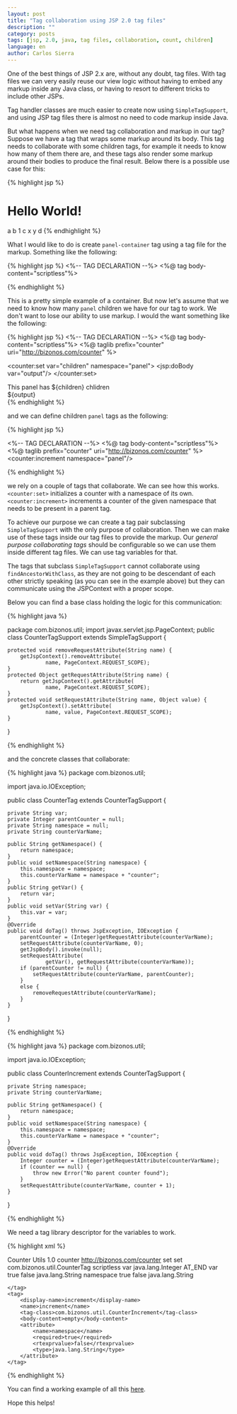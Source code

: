 ```yaml
---
layout: post
title: "Tag collaboration using JSP 2.0 tag files"
description: ""
category: posts
tags: [jsp, 2.0, java, tag files, collaboration, count, children]
language: en
author: Carlos Sierra
---
```


One of the best things of JSP 2.x are, without any doubt, tag files. With tag files we can very easily reuse our view logic without having to embed any markup inside any Java class, or having to resort to different tricks to include other JSPs.

Tag handler classes are much easier to create now using `SimpleTagSupport`, and using JSP tag files there is almost no need to code markup inside Java. 

But what happens when we need tag collaboration and markup in our tag? Suppose we have a tag that wraps some markup around its body. This tag needs to collaborate with some children tags, for example it needs to know how many of them there are, and these tags also render some markup around their bodies to produce the final result. Below there is a possible use case for this:

{% highlight jsp %}
<body>
    <h1>Hello World!</h1>
    <bizonos:panel-container>
        <bizonos:panel>a</bizonos:panel>
        <bizonos:panel>b</bizonos:panel>
        <bizonos:panel>
            <bizonos:panel-container>
                <bizonos:panel>1</bizonos:panel>
            </bizonos:panel-container>
        </bizonos:panel>
        <bizonos:panel>c</bizonos:panel>
        <bizonos:panel>
            <bizonos:panel-container>
                <bizonos:panel>x</bizonos:panel>
                <bizonos:panel>y</bizonos:panel>
            </bizonos:panel-container>
        </bizonos:panel>
        <bizonos:panel>d</bizonos:panel>
    </bizonos:panel-container>
</body>
{% endhighlight %} 

What I would like to do is create `panel-container` tag using a tag file for the markup. Something like the following:

{% highlight jsp %}
<%-- TAG DECLARATION --%>
<%@ tag body-content="scriptless"%>

<div class="panel-container">
    <jsp:doBody var="output"/>
</div>
{% endhighlight %} 

This is a pretty simple example of a container. But now let's assume that we need to know how many `panel` children we have for our tag to work. We don't want to lose our ability to use markup. I would the want something like the following:

{% highlight jsp %}
<%-- TAG DECLARATION --%>
<%@ tag body-content="scriptless"%>
<%@ taglib prefix="counter" uri="http://bizonos.com/counter" %>

<counter:set var="children" namespace="panel">
    <jsp:doBody var="output"/>
</counter:set>

<div class="panel-container">
    <div>This panel has <span>${children}</span> chlidren</div>
    ${output}
</div>
{% endhighlight %} 

and we can define children `panel` tags as the following:

{% highlight jsp %}

<%-- TAG DECLARATION --%>
<%@ tag body-content="scriptless"%>
<%@ taglib prefix="counter" uri="http://bizonos.com/counter" %>
<counter:increment namespace="panel"/>
<div class="panel">
    <jsp:doBody/>
</div>

{% endhighlight %} 

we rely on a couple of tags that collaborate. We can see how this works. `<counter:set>` initializes a counter with a namespace of its own. `<counter:increment>` increments a counter of the given namespace that needs to be present in a parent tag.

To achieve our purpose we can create a tag pair subclassing `SimpleTagSupport` with the only purpose of collaboration. Then we can make use of these tags inside our tag files to provide the markup. Our _general purpose collaborating tags_ should be configurable so we can use them inside different tag files. We can use tag variables for that. 

The tags that subclass `SimpleTagSupport` cannot collaborate using `findAncestorWithClass`, as they are not going to be descendant of each other strictly speaking (as you can see in the example above) but they can communicate using the JSPContext with a proper scope. 

Below you can find a base class holding the logic for this communication:

{% highlight java %}

package com.bizonos.util;
import javax.servlet.jsp.PageContext;
public class CounterTagSupport extends SimpleTagSupport {

    protected void removeRequestAttribute(String name) {
        getJspContext().removeAttribute(
                name, PageContext.REQUEST_SCOPE);
    }
    protected Object getRequestAttribute(String name) {
        return getJspContext().getAttribute(
                name, PageContext.REQUEST_SCOPE);
    }
    protected void setRequestAttribute(String name, Object value) {
        getJspContext().setAttribute(
                name, value, PageContext.REQUEST_SCOPE);
    }
}

{% endhighlight %}

and the concrete classes that collaborate:


{% highlight java %}
package com.bizonos.util;

import java.io.IOException;

public class CounterTag extends CounterTagSupport {
    
    private String var;
    private Integer parentCounter = null;
    private String namespace = null;
    private String counterVarName;
    
    public String getNamespace() {
        return namespace;
    }
    public void setNamespace(String namespace) {
        this.namespace = namespace;
        this.counterVarName = namespace + "counter";
    }
    public String getVar() {
        return var;
    }
    public void setVar(String var) {
        this.var = var;
    }
    @Override
    public void doTag() throws JspException, IOException {
        parentCounter = (Integer)getRequestAttribute(counterVarName);
        setRequestAttribute(counterVarName, 0);
        getJspBody().invoke(null);
        setRequestAttribute(
                getVar(), getRequestAttribute(counterVarName));
        if (parentCounter != null) {
            setRequestAttribute(counterVarName, parentCounter);
        }
        else {
            removeRequestAttribute(counterVarName);
        }
    }
}

{% endhighlight %}

{% highlight java %}
package com.bizonos.util;

import java.io.IOException;

public class CounterIncrement extends CounterTagSupport {
    
    private String namespace;
    private String counterVarName;
    
    public String getNamespace() {
        return namespace;
    }
    public void setNamespace(String namespace) {
        this.namespace = namespace;
        this.counterVarName = namespace + "counter";
    }
    @Override
    public void doTag() throws JspException, IOException {
        Integer counter = (Integer)getRequestAttribute(counterVarName);
        if (counter == null) {
            throw new Error("No parent counter found");
        }
        setRequestAttribute(counterVarName, counter + 1);
    }
}

{% endhighlight %}

We need a tag library descriptor for the variables to work.

{% highlight xml %}

<?xml version="1.0" encoding="UTF-8"?>
<taglib 
xmlns:xsi="http://www.w3.org/2001/XMLSchema-instance" 
xmlns="http://java.sun.com/xml/ns/javaee"
xsi:schemaLocation="http://java.sun.com/xml/ns/javaee http://java.sun.com/xml/ns/javaee/web-jsptaglibrary_2_1.xsd" version="2.1">
    <display-name>Counter Utils</display-name>
    <tlib-version>1.0</tlib-version>
    <short-name>counter</short-name>
    <uri>http://bizonos.com/counter</uri>
    <tag>
        <display-name>set</display-name>
        <name>set</name>
        <tag-class>com.bizonos.util.CounterTag</tag-class>
        <body-content>scriptless</body-content>
        <variable>
            <name-from-attribute>var</name-from-attribute>
            <variable-class>java.lang.Integer</variable-class>
            <scope>AT_END</scope>
        </variable>
        <attribute>
            <name>var</name>
            <required>true</required>
            <rtexprvalue>false</rtexprvalue>
            <type>java.lang.String</type>
        </attribute>
        <attribute>
            <name>namespace</name>
            <required>true</required>
            <rtexprvalue>false</rtexprvalue>
            <type>java.lang.String</type>
        </attribute>
        
    </tag>
    <tag>
        <display-name>increment</display-name>
        <name>increment</name>
        <tag-class>com.bizonos.util.CounterIncrement</tag-class>
        <body-content>empty</body-content>
        <attribute>
            <name>namespace</name>
            <required>true</required>
            <rtexprvalue>false</rtexprvalue>
            <type>java.lang.String</type>
        </attribute>
    </tag>
</taglib>

{% endhighlight %}

You can find a working example of all this [here](https://github.com/csierra/JSP-2.0-children-counter).

Hope this helps!
